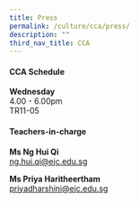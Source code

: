 ```yaml
---
title: Press
permalink: /culture/cca/press/
description: ""
third_nav_title: CCA
---
```

#### **CCA Schedule**

**Wednesday**  
4.00 - 6.00pm  
TR11-05

#### **Teachers-in-charge**

**Ms Ng Hui Qi**    
[ng.hui.qi@ejc.edu.sg](mailto:ng.hui.qi@ejc.edu.sg)

**Ms Priya Haritheertham**  
[priyadharshini@ejc.edu.sg](mailto:priyadharshini@ejc.edu.sg)
